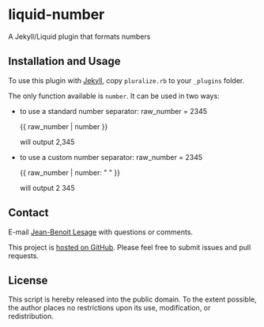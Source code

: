 liquid-number
=============

A Jekyll/Liquid plugin that formats numbers

## Installation and Usage

To use this plugin with [Jekyll](http://jekyllrb.com/), copy `pluralize.rb` to your `_plugins` folder.

The only function available is `number`. It can be used in two ways: 

* to use a standard number separator:
  raw_number = 2345

    {{ raw_number | number }}

  will output 2,345

* to use a custom number separator:
  raw_number = 2345

    {{ raw_number | number: " " }}

  will output 2 345

## Contact

E-mail [Jean-Benoit Lesage](mailto:jblesage@alphalist.ca) with questions or comments.

This project is [hosted on GitHub](https://github.com/jblesage/liquid-number). Please feel free to submit issues and pull requests.

## License

This script is hereby released into the public domain. To the extent possible, the author places no restrictions upon its use, modification, or redistribution.